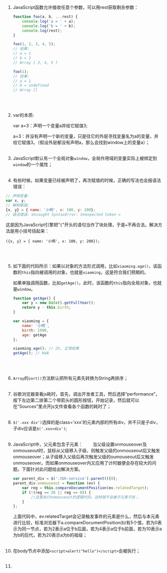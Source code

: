 1. JavaScript函数允许接收任意个参数，可以用rest获取剩余参数：

   ```javascript
   function foo(a, b, ...rest) {
       console.log('a = ' + a);
       console.log('b = ' + b);
       console.log(rest);
   }
   
   foo(1, 2, 3, 4, 5);
   // 结果:
   // a = 1
   // b = 2
   // Array [ 3, 4, 5 ]
   
   foo(1);
   // 结果:
   // a = 1
   // b = undefined
   // Array []
   ```

   <br><br> 

2. var的本质:

   var a=3：声明一个变量a并给它赋值3;

   a=3：并没有声明一个新的变量，只是往它的外层寻找变量名为a的变量，并给它赋值3。（假设外层都没有声明a，那么会找到window上的变量a）；<br><br> 

3. JavaScript默认有一个全局对象`window`，全局作用域的变量实际上被绑定到`window`的一个属性；<br><br>

4.  有些时候，如果变量已经被声明了，再次赋值的时候，正确的写法也会报语法错误：

   ```javascript
   // 声明变量:
   var x, y;
   // 解构赋值:
   {x, y} = { name: '小明', x: 100, y: 200};
   // 语法错误: Uncaught SyntaxError: Unexpected token =
   ```

   这是因为JavaScript引擎把"`{`"开头的语句当作了块处理，于是`=`不再合法。解决方法是用小括号括起来：

   ```
   ({x, y} = { name: '小明', x: 100, y: 200});
   ```

   <br><br> 

5. 如下面的代码所示：如果以对象的方法形式调用，比如`xiaoming.age()`，该函数的`this`指向被调用的对象，也就是`xiaoming`，这是符合我们预期的。

   如果单独调用函数，比如`getAge()`，此时，该函数的`this`指向全局对象，也就是`window`。

   ```javascript
   function getAge() {
       var y = new Date().getFullYear();
       return y - this.birth;
   }
   
   var xiaoming = {
       name: '小明',
       birth: 1990,
       age: getAge
   };
   
   xiaoming.age(); // 25, 正常结果
   getAge(); // NaN
   ```

   <br><br> 

6. `Array`的`sort()`方法默认把所有元素先转换为String再排序；<br><br> 

7. 谷歌浏览器查看js耗时，首先，调出开发者工具，然后选择“performance”，按下左边第二排第二个带箭头的圆形按钮，开始记录，然后就可以在“Sources”里点开js文件查看各个函数的耗时了；<br><br> 

8. `$('.xxx div')`选择的是class='xxx'的元素内部的所有div，并不只是子div，子div应该是`$('.xxx>div')`;<br><br> 

9. JavaScript中，父元素包含子元素：
   　　当父级设置onmouseover及onmouseout时，鼠标从父级移入子级，则触发父级的onmouseout后又触发onmouseover；从子级移入父级后再次触发父级的oumouseout后又触发onmouseover。而如果onmouseover内又应用了计时器便会存在较大的问题。下面针对此问题给出解决方案。

   ```javascript
   var parent_div = $('.tbh-service').parent()[0];
   parent_div.onmouseout = function (ev) {
       var reg = this.compareDocumentPosition(ev.relatedTarget);
       if (!(reg == 20 || reg == 0)) {
           //这里执行onmouseout的逻辑代码，这样就不会被子元素干扰；
       }
   };
   ```

   上面代码中，ev.relatedTarget会记录触发事件的元素是什么，然后与本元素进行比较，标准浏览器下a.compareDocumentPosition(b)有5个值，若为0表示为同一节点，若为2表示a位于b后面，若为4表示a位于b前面，若为10表示a为b的后代，若为20表示a为b的祖级；<br><br> 

10. 在body节点中添加`<script>alert("hello")</script>`会被执行；<br><br> 

11. 